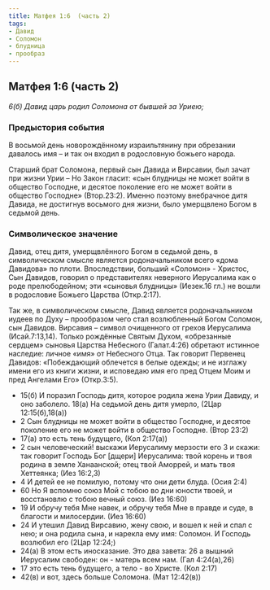 ```yaml
---
title: Матфея 1:6  (часть 2)
tags: 
- Давид
- Соломон
- блудница
- прообраз
---
```


## Матфея 1:6  (часть 2)

*6(б) Давид царь родил Соломона от бывшей за Уриею;*

### Предыстория события

В восьмой день новорождённому израильтянину при обрезании давалось имя – и так он входил в родословную божьего народа. 

Старший брат Соломона, первый сын Давида и Вирсавии, был зачат при жизни Урии – Но Закон гласит: «сын блудницы не может войти в общество Господне, и десятое поколение его не может войти в общество Господне» (Втор.23:2). Именно поэтому внебрачное дитя Давида, не достигнув восьмого дня жизни, было умерщвлено Богом в седьмой день. 

### Символическое значение

Давид, отец  дитя, умерщвлённого Богом в седьмой день, в символическом смысле является родоначальником всего «дома Давидова» по плоти. Впоследствии, больший «Соломон» - Христос, Сын Давидов, говорил о представителях неверного Иерусалима как о роде прелюбодейном; эти «сыновья блудницы» (Иезек.16 гл.) не вошли в родословие Божьего Царства (Откр.2:17). 

Так же, в символическом смысле, Давид является родоначальником иудеев по Духу – прообразом чего стал возлюбленный Богом Соломон, сын Давидов.  Вирсавия – символ очищенного от грехов Иерусалима (Исай.7:13,14). Только рождённые Святым Духом, «обрезанные сердцем» сыновья Царства Небесного (Галат.4:26) обретают истинное наследие: личное «имя» от Небесного Отца.  Так говорит Первенец Давидов: «Побеждающий облечется в белые одежды; и не изглажу имени его из книги жизни, и исповедаю имя его пред Отцем Моим и пред Ангелами Его» (Откр.3:5). 

- 15(б) И поразил Господь дитя, которое родила жена Урии Давиду, и оно заболело. 18(а) На седьмой день дитя умерло, (2Цар 12:15(б),18(а))
- 2 Сын блудницы не может войти в общество Господне, и десятое поколение его не может войти в общество Господне. (Втор 23:2)
- 17(а) это есть тень будущего, (Кол 2:17(а))
- 2 сын человеческий! выскажи Иерусалиму мерзости его 3 и скажи: так говорит Господь Бог [дщери] Иерусалима: твой корень и твоя родина в земле Ханаанской; отец твой Аморрей, и мать твоя Хеттеянка; (Иез 16:2,3)
- 4 И детей ее не помилую, потому что они дети блуда. (Осия 2:4)
- 60 Но Я вспомню союз Мой с тобою во дни юности твоей, и восстановлю с тобою вечный союз. (Иез 16:60)
- 19 И обручу тебя Мне навек, и обручу тебя Мне в правде и суде, в благости и милосердии. (Иез 16:60)
- 24 И утешил Давид Вирсавию, жену свою, и вошел к ней и спал с нею; и она родила сына, и нарекла ему имя: Соломон. И Господь возлюбил его (2Цар 12:24;)
- 24(а) В этом есть иносказание. Это два завета: 26 а вышний Иерусалим свободен: он - матерь всем нам. (Гал 4:24(а),26)
- 17 это есть тень будущего, а тело - во Христе. (Кол 2:17)
- 42(в) и вот, здесь больше Соломона. (Мат 12:42(в))